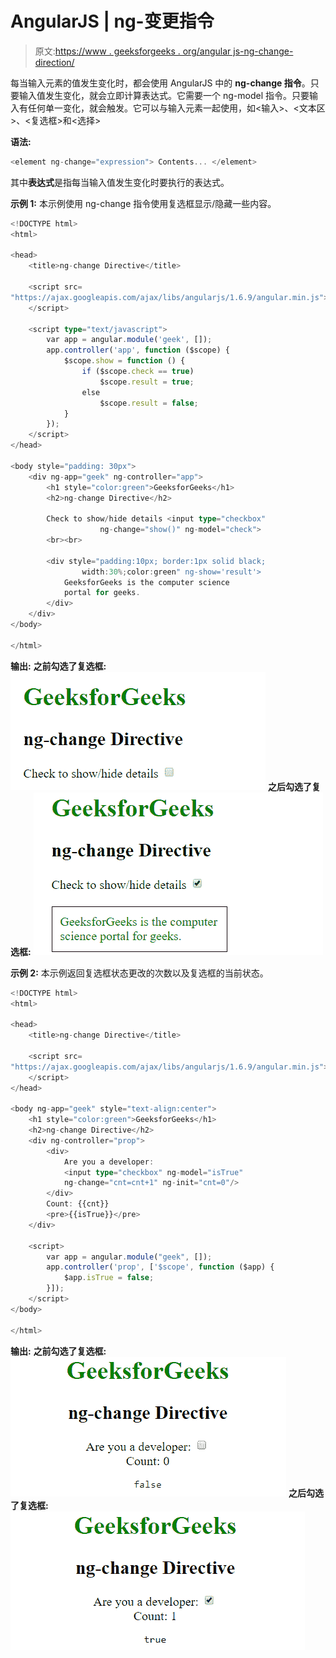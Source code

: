 # AngularJS | ng-变更指令

> 原文:[https://www . geeksforgeeks . org/angular js-ng-change-direction/](https://www.geeksforgeeks.org/angularjs-ng-change-directive/)

每当输入元素的值发生变化时，都会使用 AngularJS 中的 **ng-change 指令**。只要输入值发生变化，就会立即计算表达式。它需要一个 ng-model 指令。只要输入有任何单一变化，就会触发。它可以与输入元素一起使用，如<输入>、<文本区>、<复选框>和<选择>

**语法:**

```ts
<element ng-change="expression"> Contents... </element>
```

其中**表达式**是指每当输入值发生变化时要执行的表达式。

**示例 1:** 本示例使用 ng-change 指令使用复选框显示/隐藏一些内容。

```ts
<!DOCTYPE html>
<html>

<head>
    <title>ng-change Directive</title>

    <script src=
"https://ajax.googleapis.com/ajax/libs/angularjs/1.6.9/angular.min.js">
    </script>

    <script type="text/javascript">
        var app = angular.module('geek', []);
        app.controller('app', function ($scope) {
            $scope.show = function () {
                if ($scope.check == true)
                    $scope.result = true;
                else
                    $scope.result = false;
            }
        });
    </script>
</head>

<body style="padding: 30px">
    <div ng-app="geek" ng-controller="app">
        <h1 style="color:green">GeeksforGeeks</h1>
        <h2>ng-change Directive</h2>

        Check to show/hide details <input type="checkbox"
                    ng-change="show()" ng-model="check">
        <br><br>

        <div style="padding:10px; border:1px solid black; 
                width:30%;color:green" ng-show='result'>
            GeeksforGeeks is the computer science
            portal for geeks.
        </div>
    </div>
</body>

</html>
```

**输出:**
**之前勾选了复选框:**
![ng-change](img/77ee665e17871bb6e9340a6839921fb5.png)
**之后勾选了复选框:**
![ng-change](img/7c1959352ffc43560cf57172992e8838.png)

**示例 2:** 本示例返回复选框状态更改的次数以及复选框的当前状态。

```ts
<!DOCTYPE html>
<html>

<head>
    <title>ng-change Directive</title>

    <script src=
"https://ajax.googleapis.com/ajax/libs/angularjs/1.6.9/angular.min.js">
    </script>
</head>

<body ng-app="geek" style="text-align:center">
    <h1 style="color:green">GeeksforGeeks</h1>
    <h2>ng-change Directive</h2>
    <div ng-controller="prop">
        <div>
            Are you a developer:  
            <input type="checkbox" ng-model="isTrue"
            ng-change="cnt=cnt+1" ng-init="cnt=0"/>
        </div>
        Count: {{cnt}}
        <pre>{{isTrue}}</pre>
    </div>

    <script>
        var app = angular.module("geek", []);
        app.controller('prop', ['$scope', function ($app) {
            $app.isTrue = false;
        }]);
    </script>
</body>

</html>
```

**输出:**
**之前勾选了复选框:**
![ng-change](img/dcb41cdc82dcf3878eacb9c962751388.png)
**之后勾选了复选框:**
![ng-change](img/c85f378f0a41ef3bdc7c32bc9bbcfe50.png)